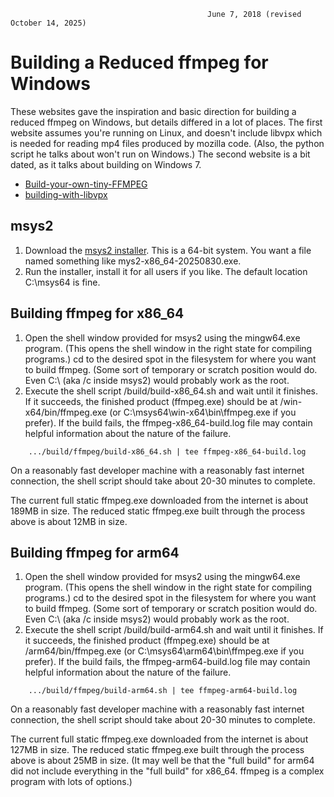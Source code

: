                                                 June 7, 2018 (revised October 14, 2025)
Building a Reduced ffmpeg for Windows
=====================================

These websites gave the inspiration and basic direction for building a reduced
ffmpeg on Windows, but details differed in a lot of places.  The first website
assumes you're running on Linux, and doesn't include libvpx which is needed for
reading mp4 files produced by mozilla code.  (Also, the python script he talks
about won't run on Windows.)  The second website is a bit dated, as it talks
about building on Windows 7.

  - [Build-your-own-tiny-FFMPEG](https://github.com/alberthdev/alberthdev-misc/wiki/Build-your-own-tiny-FFMPEG)
  - [building-with-libvpx](http://wiki.webmproject.org/ffmpeg/building-with-libvpx)

msys2
-----
1. Download the [msys2 installer](https://github.com/msys2/msys2-installer/releases/).  This is a 64-bit system.  You want a file named something like mys2-x86_64-20250830.exe.
2. Run the installer, install it for all users if you like.  The default location C:\msys64 is fine.

Building ffmpeg for x86_64
--------------------------
1. Open the shell window provided for msys2 using the mingw64.exe program.  (This opens the shell window in the right state for compiling programs.)  cd to the desired spot in the filesystem for where you want to build ffmpeg.  (Some sort of temporary or scratch position would do.  Even C:\ (aka /c inside msys2) would probably work as the root.
2. Execute the shell script <BloomDesktop>/build/build-x86_64.sh and wait until it finishes.  If it succeeds, the finished product (ffmpeg.exe) should be at /win-x64/bin/ffmpeg.exe (or C:\msys64\win-x64\bin\ffmpeg.exe if you prefer).  If the build fails, the ffmpeg-x86_64-build.log file may contain helpful information about the nature of the failure.
```
    .../build/ffmpeg/build-x86_64.sh | tee ffmpeg-x86_64-build.log
```
On a reasonably fast developer machine with a reasonably fast internet connection, the shell script should take about 20-30 minutes to complete.

The current full static ffmpeg.exe downloaded from the internet is about 189MB in size.  The reduced static ffmpeg.exe built through the process above is about 12MB in size.

Building ffmpeg for arm64
-------------------------
1. Open the shell window provided for msys2 using the mingw64.exe program.  (This opens the shell window in the right state for compiling programs.)  cd to the desired spot in the filesystem for where you want to build ffmpeg.  (Some sort of temporary or scratch position would do.  Even C:\ (aka /c inside msys2) would probably work as the root.
2. Execute the shell script <BloomDesktop>/build/build-arm64.sh and wait until it finishes.  If it succeeds, the finished product (ffmpeg.exe) should be at /arm64/bin/ffmpeg.exe (or C:\msys64\arm64\bin\ffmpeg.exe if you prefer).  If the build fails, the ffmpeg-arm64-build.log file may contain helpful information about the nature of the failure.
```
    .../build/ffmpeg/build-arm64.sh | tee ffmpeg-arm64-build.log
```
On a reasonably fast developer machine with a reasonably fast internet connection, the shell script should take about 20-30 minutes to complete.

The current full static ffmpeg.exe downloaded from the internet is about 127MB in size.  The reduced static ffmpeg.exe built through the process above is about 25MB in size.  (It may well be that the "full build" for arm64 did not include everything in the "full build" for x86_64.  ffmpeg is a complex program with lots of options.)
